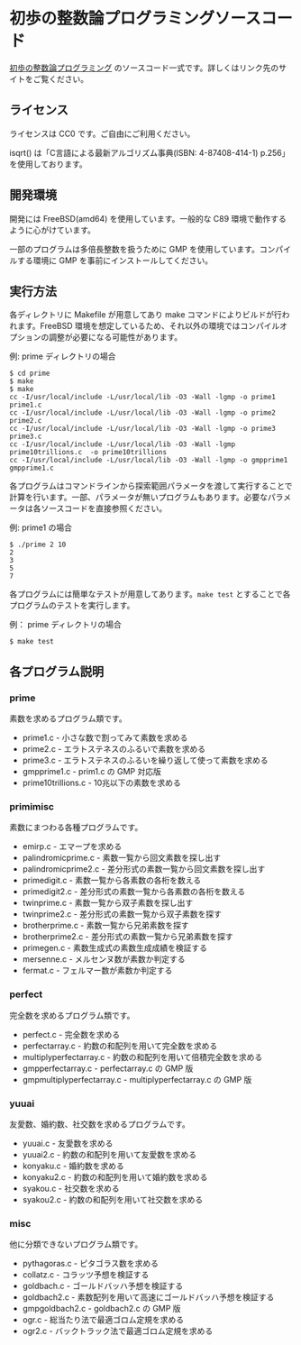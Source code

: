 # 初歩の整数論プログラミングソースコード

[初歩の整数論プログラミング](http://www.saoyagi2.net/integer/) のソースコード一式です。詳しくはリンク先のサイトをご覧ください。

## ライセンス

ライセンスは CC0 です。ご自由にご利用ください。

isqrt() は「C言語による最新アルゴリズム事典(ISBN: 4-87408-414-1) p.256」を使用しております。

## 開発環境

開発には FreeBSD(amd64) を使用しています。一般的な C89 環境で動作するように心がけています。

一部のプログラムは多倍長整数を扱うために GMP を使用しています。コンパイルする環境に GMP を事前にインストールしてください。

## 実行方法

各ディレクトリに Makefile が用意してあり make コマンドによりビルドが行われます。FreeBSD 環境を想定しているため、それ以外の環境ではコンパイルオプションの調整が必要になる可能性があります。

例: prime ディレクトリの場合
```
$ cd prime
$ make
$ make
cc -I/usr/local/include -L/usr/local/lib -O3 -Wall -lgmp -o prime1 prime1.c
cc -I/usr/local/include -L/usr/local/lib -O3 -Wall -lgmp -o prime2 prime2.c
cc -I/usr/local/include -L/usr/local/lib -O3 -Wall -lgmp -o prime3 prime3.c
cc -I/usr/local/include -L/usr/local/lib -O3 -Wall -lgmp  prime10trillions.c  -o prime10trillions
cc -I/usr/local/include -L/usr/local/lib -O3 -Wall -lgmp -o gmpprime1 gmpprime1.c
```

各プログラムはコマンドラインから探索範囲パラメータを渡して実行することで計算を行います。一部、パラメータが無いプログラムもあります。必要なパラメータは各ソースコードを直接参照ください。

例: prime1 の場合
```
$ ./prime 2 10
2
3
5
7
```

各プログラムには簡単なテストが用意してあります。`make test` とすることで各プログラムのテストを実行します。

例： prime ディレクトリの場合
```
$ make test
```

## 各プログラム説明

### prime

素数を求めるプログラム類です。

* prime1.c - 小さな数で割ってみて素数を求める
* prime2.c - エラトステネスのふるいで素数を求める
* prime3.c - エラトステネスのふるいを繰り返して使って素数を求める
* gmpprime1.c - prim1.c の GMP 対応版
* prime10trillions.c - 10兆以下の素数を求める

### primimisc

素数にまつわる各種プログラムです。

* emirp.c - エマープを求める
* palindromicprime.c - 素数一覧から回文素数を探し出す
* palindromicprime2.c - 差分形式の素数一覧から回文素数を探し出す
* primedigit.c - 素数一覧から各素数の各桁を数える
* primedigit2.c - 差分形式の素数一覧から各素数の各桁を数える
* twinprime.c - 素数一覧から双子素数を探し出す
* twinprime2.c - 差分形式の素数一覧から双子素数を探す
* brotherprime.c - 素数一覧から兄弟素数を探す
* brotherprime2.c - 差分形式の素数一覧から兄弟素数を探す
* primegen.c - 素数生成式の素数生成成績を検証する
* mersenne.c - メルセンヌ数が素数か判定する
* fermat.c - フェルマー数が素数か判定する

### perfect

完全数を求めるプログラム類です。

* perfect.c - 完全数を求める
* perfectarray.c - 約数の和配列を用いて完全数を求める
* multiplyperfectarray.c - 約数の和配列を用いて倍積完全数を求める
* gmpperfectarray.c - perfectarray.c の GMP 版
* gmpmultiplyperfectarray.c - multiplyperfectarray.c の GMP 版

### yuuai

友愛数、婚約数、社交数を求めるプログラムです。

* yuuai.c - 友愛数を求める
* yuuai2.c - 約数の和配列を用いて友愛数を求める
* konyaku.c - 婚約数を求める
* konyaku2.c - 約数の和配列を用いて婚約数を求める
* syakou.c - 社交数を求める
* syakou2.c - 約数の和配列を用いて社交数を求める

### misc

他に分類できないプログラム類です。

* pythagoras.c - ピタゴラス数を求める
* collatz.c - コラッツ予想を検証する
* goldbach.c - ゴールドバッハ予想を検証する
* goldbach2.c - 素数配列を用いて高速にゴールドバッハ予想を検証する
* gmpgoldbach2.c - goldbach2.c の GMP 版
* ogr.c - 総当たり法で最適ゴロム定規を求める
* ogr2.c - バックトラック法で最適ゴロム定規を求める
